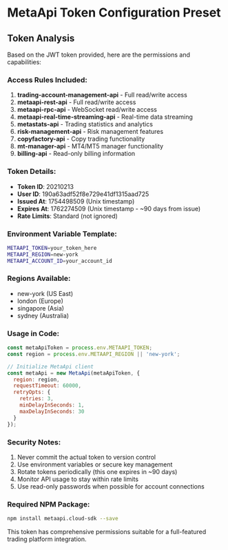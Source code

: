 # MetaApi Token Configuration Preset

## Token Analysis

Based on the JWT token provided, here are the permissions and capabilities:

### Access Rules Included:
1. **trading-account-management-api** - Full read/write access
2. **metaapi-rest-api** - Full read/write access  
3. **metaapi-rpc-api** - WebSocket read/write access
4. **metaapi-real-time-streaming-api** - Real-time data streaming
5. **metastats-api** - Trading statistics and analytics
6. **risk-management-api** - Risk management features
7. **copyfactory-api** - Copy trading functionality
8. **mt-manager-api** - MT4/MT5 manager functionality
9. **billing-api** - Read-only billing information

### Token Details:
- **Token ID**: 20210213
- **User ID**: 190a63adf52f8e729e41df1315aad725
- **Issued At**: 1754498509 (Unix timestamp)
- **Expires At**: 1762274509 (Unix timestamp - ~90 days from issue)
- **Rate Limits**: Standard (not ignored)

### Environment Variable Template:
```bash
METAAPI_TOKEN=your_token_here
METAAPI_REGION=new-york
METAAPI_ACCOUNT_ID=your_account_id
```

### Regions Available:
- new-york (US East)
- london (Europe)
- singapore (Asia)
- sydney (Australia)

### Usage in Code:
```javascript
const metaApiToken = process.env.METAAPI_TOKEN;
const region = process.env.METAAPI_REGION || 'new-york';

// Initialize MetaApi client
const metaApi = new MetaApi(metaApiToken, {
  region: region,
  requestTimeout: 60000,
  retryOpts: {
    retries: 3,
    minDelayInSeconds: 1,
    maxDelayInSeconds: 30
  }
});
```

### Security Notes:
1. Never commit the actual token to version control
2. Use environment variables or secure key management
3. Rotate tokens periodically (this one expires in ~90 days)
4. Monitor API usage to stay within rate limits
5. Use read-only passwords when possible for account connections

### Required NPM Package:
```bash
npm install metaapi.cloud-sdk --save
```

This token has comprehensive permissions suitable for a full-featured trading platform integration.